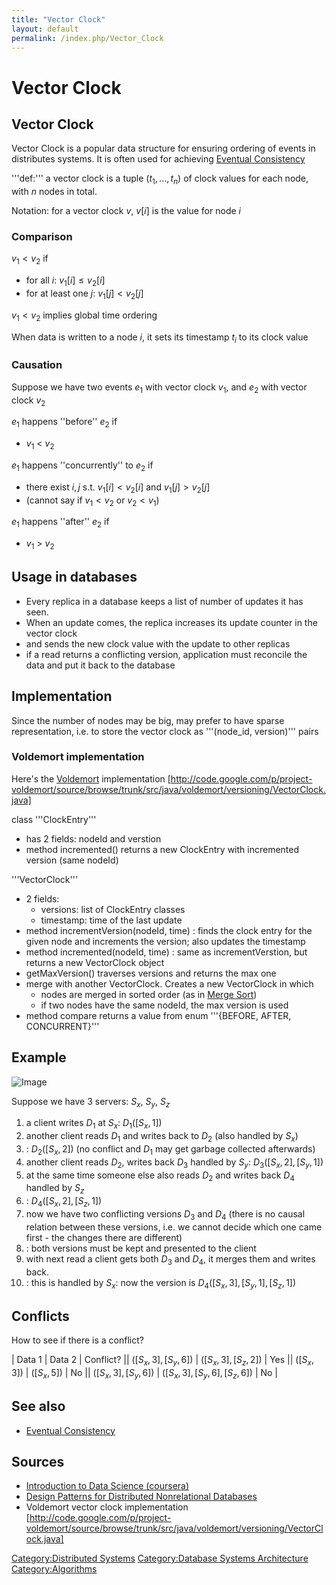 ```yaml
---
title: "Vector Clock"
layout: default
permalink: /index.php/Vector_Clock
---
```


# Vector Clock

## Vector Clock
Vector Clock is a popular data structure for ensuring ordering of events in distributes systems. It is often used for achieving [Eventual Consistency](Eventual_Consistency)


'''def:''' a vector clock is a tuple $(t_1, ..., t_n)$  of clock values for each node, with $n$ nodes in total. 

Notation:
for a vector clock $v$, $v[i]$ is the value for node $i$ 

### Comparison
$v_1 < v_2$ if
- for all $i$: $v_1[i] \leqslant v_2[i]$
- for at least one $j$: $v_1[j] < v_2[j]$

$v_1 < v_2$ implies global time ordering 

When data is written to a node $i$, it sets its timestamp $t_i$ to its clock value


### Causation
Suppose we have two events $e_1$ with vector clock $v_1$, and $e_2$ with vector clock $v_2$

$e_1$ happens ''before'' $e_2$ if
- $v_1$ < $v_2$

$e_1$ happens ''concurrently'' to $e_2$ if
- there exist $i, j$ s.t. $v_1[i] < v_2[i]$ and $v_1[j] > v_2[j]$
- (cannot say if $v_1 < v_2$ or $v_2 < v_1$)

$e_1$ happens ''after'' $e_2$ if
- $v_1$ > $v_2$ 


## Usage in databases
- Every replica in a database keeps a list of number of updates it has seen. 
- When an update comes, the replica increases its update counter in the vector clock 
- and sends the new clock value with the update to other replicas
- if a read returns a conflicting version, application must reconcile the data and put it back to the database


## Implementation
Since the number of nodes may be big, may prefer to have sparse representation, i.e. to store the vector clock as '''(node_id, version)''' pairs


### Voldemort implementation
Here's the [Voldemort](http://www.project-voldemort.com/voldemort/) implementation [http://code.google.com/p/project-voldemort/source/browse/trunk/src/java/voldemort/versioning/VectorClock.java]


class '''ClockEntry'''
- has 2 fields: nodeId and verstion
- method incremented() returns a new ClockEntry with incremented version (same nodeId)


'''VectorClock'''
- 2 fields:
  - versions: list of ClockEntry classes
  - timestamp: time of the last update
- method incrementVersion(nodeId, time)
: finds the clock entry for the given node and increments the version; also updates the timestamp
- method incremented(nodeId, time)
: same as incrementVerstion, but returns a new VectorClock object
- getMaxVersion() traverses versions and returns the max one
- merge with another VectorClock. Creates a new VectorClock in which
  - nodes are merged in sorted order (as in [Merge Sort](Merge_Sort))
  - if two nodes have the same nodeId, the max version is used
- method compare returns a value from enum '''{BEFORE, AFTER, CONCURRENT}'''


## Example
<img src="https://raw.github.com/alexeygrigorev/ulb-adb-project-couchbd/master/report/images/vector-clock-ex.png" alt="Image">

Suppose we have 3 servers: $S_x$, $S_y$, $S_z$
1. a client writes $D_1$ at $S_x$: $D_1([S_x, 1])$
1. another client reads $D_1$ and writes back to $D_2$ (also handled by $S_x$)
1. : $D_2([S_x, 2])$ (no conflict and $D_1$ may get garbage collected afterwards)
1. another client reads $D_2$, writes back $D_3$ handled by $S_y$: $D_3([S_x, 2], [S_y, 1])$
1. at the same time someone else also reads $D_2$ and writes back $D_4$ handled by $S_z$
1. : $D_4([S_x, 2], [S_z, 1])$
1. now we have two conflicting versions $D_3$ and $D_4$ (there is no causal relation between these versions, i.e. we cannot decide which one came first - the changes there are different)
1. : both versions must be kept and presented to the client 
1. with next read a client gets both $D_3$ and $D_4$, it merges them and writes back. 
1. : this is handled by $S_x$: now the version is $D_4([S_x, 3], [S_y, 1], [S_z, 1])$


## Conflicts
How to see if there is a conflict? 


|  Data 1  |  Data 2  |  Conflict? ||  $([S_x, 3], [S_y, 6])$  |  $([S_x, 3], [S_z, 2])$  |  Yes ||  $([S_x, 3])$  |  $([S_x, 5])$  |  No || $([S_x, 3], [S_y, 6])$  |  $([S_x, 3], [S_y, 6], [S_z, 6])$  |  No |

## See also
- [Eventual Consistency](Eventual_Consistency)

## Sources
- [Introduction to Data Science (coursera)](Introduction_to_Data_Science_(coursera))
- [Design Patterns for Distributed Nonrelational Databases](http://www.slideshare.net/guestdfd1ec/design-patterns-for-distributed-nonrelational-databases)
- Voldemort vector clock implementation [http://code.google.com/p/project-voldemort/source/browse/trunk/src/java/voldemort/versioning/VectorClock.java]

[Category:Distributed Systems](Category_Distributed_Systems)
[Category:Database Systems Architecture](Category_Database_Systems_Architecture)
[Category:Algorithms](Category_Algorithms)
